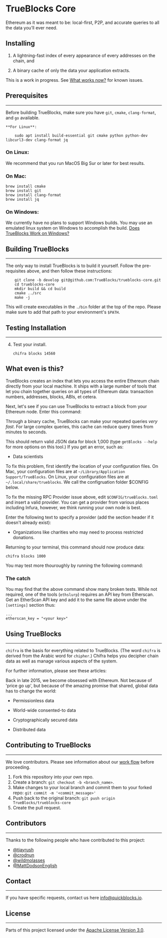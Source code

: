 # TrueBlocks Core

Ethereum as it was meant to be: local-first, P2P, and accurate queries to all the data you’ll ever need.

## Installing

1. A lightning-fast index of every appearance of every addresses on the chain, and

2. A binary cache of only the data your application extracts.

This is a work in progress. See [What works now?](#_what_works_now) for known issues.

</div>

## Prerequisites

---

Before building TrueBlocks, make sure you have `git`, `cmake`, `clang-format`, and `go` available.

    **For Linux**:

        sudo apt install build-essential git cmake python python-dev libcurl3-dev clang-format jq

### On Linux:

We recommend that you run MacOS Big Sur or later for best results.

### On Mac:

```[shell]
brew install cmake
brew install git
brew install clang-format
brew install jq
```

### On Windows:

We currently have no plans to support Windows builds. You may use an emulated linux system on Windows to accomplish the build. [Does TrueBlocks Work on Windows?](./docs/FAQ.md-windows)


## Building TrueBlocks

---

The only way to install TrueBlocks is to build it yourself. Follow the pre-requisites above, and then follow these instructions:

        git clone -b develop git@github.com:TrueBlocks/trueblocks-core.git
        cd trueblocks-core
        mkdir build && cd build
        cmake ../src
        make -j

This will create executables in the `./bin` folder at the top of the repo. Please make sure to add that path to your environment's `$PATH`.

## Testing Installation

---

4.  Test your install.

        chifra blocks 14560

## What even is this?

TrueBlocks creates an index that lets you access the entire Ethereum chain directly from your local machine. It ships with a large number of tools that let you chain together queries on all types of Ethereum data: transaction numbers, addresses, blocks, ABIs, et cetera.

Next, let's see if you can use TrueBlocks to extract a block from your Ethereum node. Enter this command:

Through a binary cache, TrueBlocks can make your repeated queries *very fast*. For large complex queries, this cache can reduce query times from minutes to seconds.

This should return valid JSON data for block 1,000 (type `getBlocks --help` for more options on this tool.) If you get an error, such as:

-   Data scientists

To fix this problem, first identify the location of your configuration files. On Mac, your configuration files are at `~/Library/Application Support/TrueBlocks`. On Linux, your configuration files are at `~/.local/share/trueblocks`. We call the configruation folder $CONFIG below.

To fix the missing RPC Provider issue above, edit `$CONFIG/trueBlocks.toml` and insert a valid provider. You can get a provider from various places including Infura, however, we think running your own node is best.

Enter the following text to specify a provider (add the section header if it doesn't already exist):

-   Organizations like charities who may need to process restricted donations.

Returning to your terminal, this command should now produce data:

```[shell]
chifra blocks 1000
```

You may test more thouroughly by running the following command:

### The catch

You may find that the above command show many broken tests. While not required, one of the tools (`ethslurp`) requires an API key from Etherscan. Get an EtherScan API key and add it to the same file above under the `[settings]` section thus:

```[toml]
...
etherscan_key = "<your key>"
```

## Using TrueBlocks

---

`chifra` is the basis for everything related to TrueBlocks. (The word `chifra` is derived from the Arabic word for `chipher`.) Chifra helps you decipher chain data as well as manage various aspects of the system.

For further information, please see these articles:

Back in late 2015, we become obsessed with Ethereum. Not because of 'price go up', but because of the amazing promise that shared, global data has to change the world:

-   Permissionless data

-   World-wide consented-to data

-   Cryptographically secured data

-   Distributed data

## Contributing to TrueBlocks

---
We love contributors. Please see information about our [work flow](./docs/BRANCHING.md) before proceeding.

1. Fork this repository into your own repo.
2. Create a branch: `git checkout -b <branch_name>`.
3. Make changes to your local branch and commit them to your forked repo: `git commit -m '<commit_message>'`
4. Push back to the original branch: `git push origin TrueBlocks/trueblocks-core`
5. Create the pull request.

## Contributors

---
Thanks to the following people who have contributed to this project:

* [@tjayrush](https://github.com/tjayrush)
* [@crodnun](https://github.com/crodnun)
* [@wildmolasses](https://github.com/wildmolasses)
* [@MattDodsonEnglish](https://github.com/MattDodsonEnglish)

## Contact

---
If you have specific requests, contact us here <info@quickblocks.io>.

## License

---
Parts of this project licensed under the [Apache License Version 3.0](LICENSE.md).

